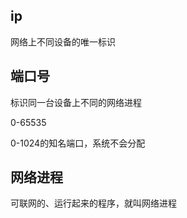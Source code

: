 ## ip

网络上不同设备的唯一标识

## 端口号

标识同一台设备上不同的网络进程

0-65535

0-1024的知名端口，系统不会分配

## 网络进程

可联网的、运行起来的程序，就叫网络进程